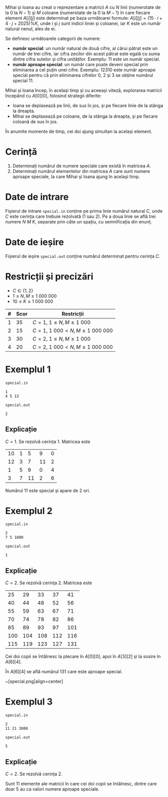 
Mihai și Ioana au creat o reprezentare a matricii $A$ cu $N$ linii  (numerotate de la $0$ la $N-1$) şi $M$ coloane (numerotate de la $0$ la $M-1$) în care fiecare element $A[i][j]$ este determinat pe baza următoarei formule:
$A[i][j] = (15 \cdot i+4 \cdot j+2025)$$\%K$,   unde $i$ și $j$ sunt indicii liniei și coloanei, iar $K$ este un număr natural nenul, ales de ei. 

Se definesc următoarele categorii de numere:
* **număr special**: un număr natural de două cifre, al cărui pătrat este un număr de trei cifre, iar cifra zecilor din acest pătrat este egală cu suma dintre cifra sutelor și cifra unităților. Exemplu: $11$ este un număr special.
* **număr aproape special**: un număr care poate deveni special prin eliminarea a cel puțin unei cifre. Exemplu: $12310$ este număr aproape special pentru că prin eliminarea cifrelor $0$, $2$ și $3$ se obține numărul special $11$.

Mihai și Ioana încep, în același timp și cu aceeași viteză, explorarea matricii începând cu $A[0][0]$, folosind strategii diferite:
* Ioana se deplasează pe linii, de sus în jos, și pe fiecare linie de la stânga la dreapta.
* Mihai se deplasează pe coloane, de la stânga la dreapta, și pe fiecare coloană de sus în jos.

În anumite momente de timp, cei doi ajung simultan la același element.

# Cerință

1. Determinați numărul de numere speciale care există în matricea $A$.
2. Determinați numărul elementelor din matricea $A$ care sunt numere aproape speciale, la care Mihai și Ioana ajung în același timp.

# Date de intrare

Fișierul de intrare `special.in` conține pe prima linie numărul natural $C$, unde $C$ este cerința care trebuie rezolvată ($1$ sau $2$). Pe a doua linie se află trei numere $N$ $M$ $K$, separate prin câte un spațiu, cu semnificația din enunț.

# Date de ieșire

Fișierul de ieșire `special.out` conține numărul determinat pentru cerința $C$.

# Restricții și precizări

* $C \in \{1, 2\}$
* $1 \leq N, M \leq 1 \ 000 \ 000$
* $10 \leq K \leq 1 \ 000 \ 000$

| # | Scor | Restricții |
|---|------|------------|
| 1 | 35 | $C = 1$, $1 \leq N, M \leq 1 \ 000$ |
| 2 | 15 | $C = 1$, $1 \ 000 < N, M \leq 1 \ 000 \ 000$ |
| 3 | 30 | $C = 2$, $1 \leq N, M \leq 1 \ 000$ |
| 4 | 20 | $C = 2$, $1 \ 000 < N, M \leq 1 \ 000 \ 000$ | 

# Exemplul 1

`special.in`
```
1
4 5 13
```

`special.out`
```
2
```

## Explicație

$C=1$. Se rezolvă cerința $1$.
Matricea este 

|   |   |   |   |   |
|---|---|---|---|---|
|10 | 1 | 5 | 9 | 0 |
|12 | 3 | 7 |11 | 2 |
| 1 | 5 | 9 | 0 | 4 |
| 3 | 7 |11 | 2 | 6 |

Numărul $11$ este special și apare de $2$ ori. 

# Exemplul 2


`special.in`
```
2
7 5 1000
```

`special.out`
```
1
```

## Explicație

$C=2$. Se rezolvă cerința $2$.
Matricea este 

|      |    |     |     |     |
|------|----|-----|-----|-----|
|  25  | 29 |  33 |  37 |  41 |
|  40  | 44 |  48 |  52 |  56 |
|  55  | 59 |  63 |  67 |  71 |
|  70  | 74 |  78 |  82 |  86 |
|  85  | 89 |  93 |  97 | 101 |
|  100 |104 | 108 | 112 | 116 |
|  115 |119 | 123 | 127 | 131 |

Cei doi copii se întâlnesc la plecare în $A[0][0]$, apoi în $A[3][2]$ și la sosire în $A[6][4]$.  

În $A[6][4]$ se află numărul $131$ care este aproape special.

~[special.png|align=center]


# Exemplul 3


`special.in`
```
2
11 21 3000
```

`special.out`
```
5
```

## Explicație

$C=2$. Se rezolvă cerința $2$.

Sunt $11$ elemente ale matricii în care cei doi copii se întâlnesc, dintre care doar $5$ au ca valori numere aproape speciale. 
